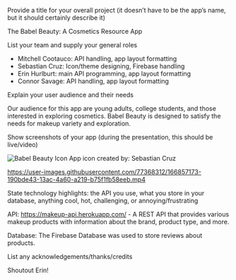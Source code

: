 Provide a title for your overall project (it doesn’t have to be the app’s name, but it should certainly describe it)

The Babel Beauty: A Cosmetics Resource App

List your team and supply your general roles

- Mitchell Cootauco: API handling, app layout formatting
- Sebastian Cruz: Icon/theme designing, Firebase handling
- Erin Hurlburt: main API programming, app layout formatting
- Connor Savage: API handling, app layout formatting

Explain your user audience and their needs

Our audience for this app are young adults, college students, and those interested in exploring cosmetics. Babel Beauty is designed to satisfy the needs for makeup variety and exploration.

Show screenshots of your app (during the presentation, this should be live/video)

![Babel Beauty Icon](https://cdn.discordapp.com/attachments/397642206141349890/971347718352019456/4.5th_App_Logo.png)
App icon created by: Sebastian Cruz

https://user-images.githubusercontent.com/77368312/166857173-190bde43-13ac-4a60-a219-b75f1fb58eeb.mp4

State technology highlights: the API you use, what you store in your database, anything cool, hot, challenging, or annoying/frustrating

API: https://makeup-api.herokuapp.com/ - A REST API that provides various makeup products with information about the brand, product type, and more.

Database: The Firebase Database was used to store reviews about products.

List any acknowledgements/thanks/credits

Shoutout Erin!


